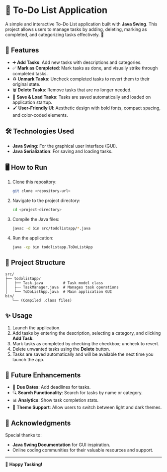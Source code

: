 # 📝 To-Do List Application

A simple and interactive To-Do List application built with **Java Swing**. This project allows users to manage tasks by adding, deleting, marking as completed, and categorizing tasks effectively. 🚀

## 🌟 Features

- ➕ **Add Tasks**: Add new tasks with descriptions and categories.
- ✅ **Mark as Completed**: Mark tasks as done, and visually strike through completed tasks.
- ♻️ **Unmark Tasks**: Uncheck completed tasks to revert them to their original state.
- 🗑️ **Delete Tasks**: Remove tasks that are no longer needed.
- 📂 **Save & Load Tasks**: Tasks are saved automatically and loaded on application startup.
- 🖌️ **User-Friendly UI**: Aesthetic design with bold fonts, compact spacing, and color-coded elements.

## 🛠️ Technologies Used

- **Java Swing**: For the graphical user interface (GUI).
- **Java Serialization**: For saving and loading tasks.

## 🖥️ How to Run

1. Clone this repository:
   ```bash
   git clone <repository-url>
   ```
2. Navigate to the project directory:
   ```bash
   cd <project-directory>
   ```
3. Compile the Java files:
   ```bash
   javac -d bin src/todolistapp/*.java
   ```
4. Run the application:
   ```bash
   java -cp bin todolistapp.ToDoListApp
   ```

## 📂 Project Structure

```plaintext
src/
├── todolistapp/
│   ├── Task.java         # Task model class
│   ├── TaskManager.java  # Manages task operations
│   └── ToDoListApp.java  # Main application GUI
bin/
   └── (Compiled .class files)
```

## ✨ Usage

1. Launch the application.
2. Add tasks by entering the description, selecting a category, and clicking **Add Task**.
3. Mark tasks as completed by checking the checkbox; uncheck to revert.
4. Delete unwanted tasks using the **Delete** button.
5. Tasks are saved automatically and will be available the next time you launch the app.

## 🚀 Future Enhancements

- 📅 **Due Dates**: Add deadlines for tasks.
- 🔍 **Search Functionality**: Search for tasks by name or category.
- 📊 **Analytics**: Show task completion stats.
- 🌈 **Theme Support**: Allow users to switch between light and dark themes.

## 🙌 Acknowledgments

Special thanks to:
- **Java Swing Documentation** for GUI inspiration.
- Online coding communities for their valuable resources and support.

---

🎉 **Happy Tasking!**
